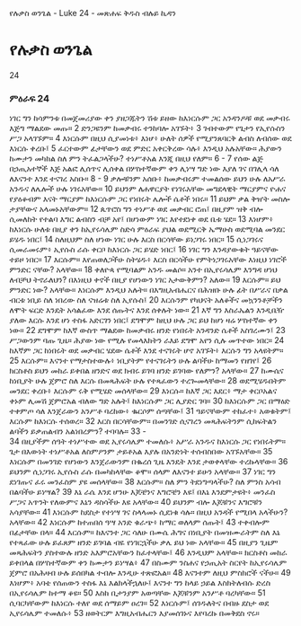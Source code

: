 ﻿
የሉቃስ ወንጌል - Luke 24 - መጽሐፍ ቅዱስ ብሉይ ኪዳን
# የሉቃስ ወንጌል
24
### ምዕራፍ 24
 ነገር ግን ከሳምንቱ በመጀመሪያው ቀን ያዘጋጁትን ሽቱ ይዘው ከእነርሱም ጋር አንዳንዶቹ ወደ መቃብሩ እጅግ ማልደው መጡ።
2  ድንጋዩንም ከመቃብሩ ተንከባሎ አገኙት፥
3  ገብተውም የጌታን የኢየሱስን ሥጋ አላገኙም።
4  እነርሱም በዚህ ሲያመነቱ፥ እነሆ፥ ሁለት ሰዎች የሚያንጸባርቅ ልብስ ለብሰው ወደ እነርሱ ቀረቡ፤
5  ፈርተውም ፊታቸውን ወደ ምድር አቀርቅረው ሳሉ፥ እንዲህ አሉአቸው። ሕያውን ከሙታን መካከል ስለ ምን ትፈልጋላችሁ? ተነሥቶአል እንጂ በዚህ የለም።
6 -
7  የሰው ልጅ በኃጢአተኞች እጅ አልፎ ሊሰጥና ሊሰቀል በሦስተኛውም ቀን ሊነሣ ግድ ነው እያለ ገና በገሊላ ሳለ ለእናንተ እንደ ተናገረ አስቡ።
8 -
9  ቃሎቹንም አሰቡ፥ ከመቃብሩም ተመልሰው ይህን ሁሉ ለአሥራ አንዱና ለሌሎች ሁሉ ነገሩአቸው።
10  ይህንም ለሐዋርያት የነገሩአቸው መግደላዊት ማርያምና ዮሐና የያዕቆብም እናት ማርያም ከእነርሱም ጋር የነበሩት ሌሎች ሴቶች ነበሩ።
11  ይህም ቃል ቅዠት መስሎ ታያቸውና አላመኑአቸውም።
12  ጴጥሮስ ግን ተነሥቶ ወደ መቃብር ሮጠ፤ በዚያም ዝቅ ብሎ ሲመለከት የተልባ እግር ልብስን ብቻ አየ፤ በሆነውም ነገር እየተደነቀ ወደ ቤቱ ሄደ።
13  እነሆም፥ ከእነርሱ ሁለቱ በዚያ ቀን ከኢየሩሳሌም ስድሳ ምዕራፍ ያህል ወደሚርቅ ኤማሁስ ወደሚባል መንደር ይሄዱ ነበር፤
14  ስለዚህም ስለ ሆነው ነገር ሁሉ እርስ በርሳቸው ይነጋገሩ ነበር።
15  ሲነጋገሩና ሲመራመሩም፥ ኢየሱስ ራሱ ቀርቦ ከእነርሱ ጋር ይሄድ ነበር፤
16  ነገር ግን እንዳያውቁት ዓይናቸው ተይዞ ነበር።
17  እርሱም። እየጠወለጋችሁ ስትሄዱ፥ እርስ በርሳችሁ የምትነጋገሩአቸው እነዚህ ነገሮች ምንድር ናቸው? አላቸው።
18  ቀለዮጳ የሚባልም አንዱ መልሶ። አንተ በኢየሩሳሌም እንግዳ ሆነህ ለብቻህ ትኖራለህን? በእነዚህ ቀኖች በዚያ የሆነውን ነገር አታውቅምን? አለው።
19  እርሱም። ይህ ምንድር ነው? አላቸው። እነርሱም እንዲህ አሉት። በእግዚአብሔርና በሕዝቡ ሁሉ ፊት በሥራና በቃል ብርቱ ነቢይ ስለ ነበረው ስለ ናዝሬቱ ስለ ኢየሱስ፤
20  እርሱንም የካህናት አለቆችና መኳንንቶቻችን ለሞት ፍርድ እንዴት አሳልፈው እንደ ሰጡትና እንደ ሰቀሉት ነው።
21  እኛ ግን እስራኤልን እንዲቤዥ ያለው እርሱ እንደ ሆነ ተስፋ አድርገን ነበር፤ ደግሞም ከዚህ ሁሉ ጋር ይህ ከሆነ ዛሬ ሦስተኛው ቀን ነው።
22  ደግሞም ከእኛ ውስጥ ማልደው ከመቃብሩ ዘንድ የነበሩት አንዳንድ ሴቶች አስገረሙን፤
23  ሥጋውንም ባጡ ጊዜ። ሕያው ነው የሚሉ የመላእክትን ራእይ ደግሞ አየን ሲሉ መጥተው ነበር።
24  ከእኛም ጋር ከነበሩት ወደ መቃብር ሄደው ሴቶች እንደ ተናገሩት ሆኖ አገኙት፥ እርሱን ግን አላዩትም።
25  እርሱም። እናንተ የማታስተውሉ፥ ነቢያትም የተናገሩትን ሁሉ ልባችሁ ከማመን የዘገየ፤
26  ክርስቶስ ይህን መከራ ይቀበል ዘንድና ወደ ክብሩ ይገባ ዘንድ ይገባው የለምን? አላቸው።
27  ከሙሴና ከነቢያት ሁሉ ጀምሮ ስለ እርሱ በመጻሕፍት ሁሉ የተጻፈውን ተረጐመላቸው።
28  ወደሚሄዱበትም መንደር ቀረቡ፥ እርሱም ሩቅ የሚሄድ መሰላቸው።
29  እነርሱ። ከእኛ ጋር እደር፥ ማታ ቀርቦአልና ቀኑም ሊመሽ ጀምሮአል ብለው ግድ አሉት፤ ከእነርሱም ጋር ሊያድር ገባ።
30  ከእነርሱም ጋር በማዕድ ተቀምጦ ሳለ እንጀራውን አንሥቶ ባረከው፥ ቈርሶም ሰጣቸው፤
31  ዓይናቸውም ተከፈተ፥ አወቁትም፤ እርሱም ከእነርሱ ተሰወረ።
32  እርስ በርሳቸውም። በመንገድ ሲናገረን መጻሕፍትንም ሲከፍትልን ልባችን ይቃጠልብን አልነበረምን? ተባባሉ።
33 -  
34  በዚያችም ሰዓት ተነሥተው ወደ ኢየሩሳሌም ተመለሱ፥ አሥራ አንዱና ከእነርሱ ጋር የነበሩትም። ጌታ በእውነት ተነሥቶአል ለስምዖንም ታይቶአል እያሉ በአንድነት ተሰብስበው አገኙአቸው።
35  እነርሱም በመንገድ የሆነውን እንጀራውንም በቈረሰ ጊዜ እንዴት እንደ ታወቀላቸው ተረኩላቸው።
36  ይህንም ሲነጋገሩ ኢየሱስ ራሱ በመካከላቸው ቆሞ። ሰላም ለእናንተ ይሁን አላቸው።
37  ነገር ግን ደነገጡና ፈሩ መንፈስም ያዩ መሰላቸው።
38  እርሱም። ስለ ምን ትደነግጣላችሁ? ስለ ምንስ አሳብ በልባችሁ ይነሣል?
39  እኔ ራሴ እንደ ሆንሁ እጆቼንና እግሮቼን እዩ፤ በእኔ እንደምታዩት፥ መንፈስ ሥጋና አጥንት የለውምና እኔን ዳስሳችሁ እዩ አላቸው።
40  ይህንም ብሎ እጆቹንና እግሮቹን አሳያቸው።
41  እነርሱም ከደስታ የተነሣ ገና ስላላመኑ ሲደነቁ ሳሉ። በዚህ አንዳች የሚበላ አላችሁን? አላቸው።
42  እነርሱም ከተጠበሰ ዓሣ አንድ ቁራጭ፥ ከማር ወለላም ሰጡት፤
43  ተቀብሎም በፊታቸው በላ።
44  እርሱም። ከእናንተ ጋር ሳለሁ በሙሴ ሕግና በነቢያት በመዝሙራትም ስለ እኔ የተጻፈው ሁሉ ይፈጸም ዘንድ ይገባል ብዬ የነገርኋችሁ ቃሌ ይህ ነው አላቸው።
45  በዚያን ጊዜም መጻሕፍትን ያስተውሉ ዘንድ አእምሮአቸውን ከፈተላቸው፤
46  እንዲህም አላቸው። ክርስቶስ መከራ ይቀበላል በሦስተኛውም ቀን ከሙታን ይነሣል፥
47  በስሙም ንስሐና የኃጢአት ስርየት ከኢየሩሳሌም ጀምሮ በአሕዛብ ሁሉ ይሰበካል ተብሎ እንዲሁ ተጽፎአል።
48  እናንተም ለዚህ ምስክሮች ናችሁ።
49  እነሆም፥ አባቴ የሰጠውን ተስፋ እኔ እልክላችኋለሁ፤ እናንተ ግን ከላይ ኃይል እስክትለብሱ ድረስ በኢየሩሳሌም ከተማ ቆዩ።
50  እስከ ቢታንያም አወጣቸው እጆቹንም አንሥቶ ባረካቸው።
51  ሲባርካቸውም ከእነርሱ ተለየ ወደ ሰማይም ዐረገ።
52  እነርሱም፤ ሰገዱለትና በብዙ ደስታ ወደ ኢየሩሳሌም ተመለሱ፥
53  ዘወትርም እግዚአብሔርን እያመሰገኑና እየባረኩ በመቅደስ ኖሩ። 
